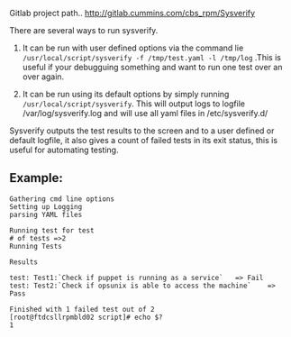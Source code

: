 Gitlab project path..
http://gitlab.cummins.com/cbs_rpm/Sysverify

There are several ways to run sysverify.

1. It can be run with user defined options via the command lie ```/usr/local/script/sysverify -f /tmp/test.yaml -l /tmp/log``` .This is useful if your debugguing something and want to run one test over an over again.

2. It can be run using its default options by simply running ```/usr/local/script/sysverify```. This will output logs to logfile /var/log/sysverify.log and will use all yaml files in /etc/sysverify.d/

Sysverify outputs the test results to the screen and to a user defined or default logfile, it also gives a count of failed tests in its exit status, this is useful for automating testing. 


Example:
--------
```
Gathering cmd line options
Setting up Logging
parsing YAML files

Running test for test
# of tests =>2
Running Tests

Results

test: Test1:`Check if puppet is running as a service`   => Fail
test: Test2:`Check if opsunix is able to access the machine`    => Pass

Finished with 1 failed test out of 2
[root@ftdcsllrpmbld02 script]# echo $?
1
```